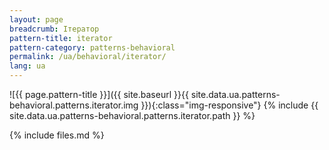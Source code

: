 ```yaml
---
layout: page
breadcrumb: Ітератор
pattern-title: iterator
pattern-category: patterns-behavioral
permalink: /ua/behavioral/iterator/
lang: ua
---
```


![{{ page.pattern-title }}]({{ site.baseurl }}{{ site.data.ua.patterns-behavioral.patterns.iterator.img }}){:class="img-responsive"}
{% include {{ site.data.ua.patterns-behavioral.patterns.iterator.path }} %}

{% include files.md %}